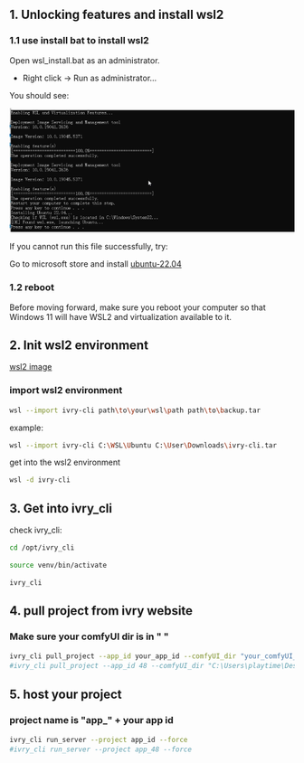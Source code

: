 ## 1. Unlocking features and install wsl2

### 1.1 use install bat to install wsl2
Open wsl_install.bat as an administrator.

- Right click -> Run as administrator...

You should see: 


![Output from running the above commands successfully.](images/wsl_install.png)

If you cannot run this file successfully, try:

Go to microsoft store and install [ubuntu-22.04](https://apps.microsoft.com/detail/9pn20msr04dw?ocid=webpdpshare)

### 1.2 reboot
Before moving forward, make sure you reboot your computer so that Windows 11 will have WSL2 and virtualization available to it.

## 2. Init wsl2 environment

[wsl2 image](https://drive.google.com/file/d/10vf-E5ylGC6YuHYWnAbQOMaJhIO0WocS/view?usp=sharing)

### import wsl2 environment
```bash
wsl --import ivry-cli path\to\your\wsl\path path\to\backup.tar
```
example:
```bash
wsl --import ivry-cli C:\WSL\Ubuntu C:\User\Downloads\ivry-cli.tar
```

get into the wsl2 environment
```bash
wsl -d ivry-cli
```


## 3. Get into ivry_cli

check ivry_cli:
```bash
cd /opt/ivry_cli
```
```bash
source venv/bin/activate
```
```bash
ivry_cli
```

## 4. pull project from ivry website

### Make sure your comfyUI dir is in " "
```bash
ivry_cli pull_project --app_id your_app_id --comfyUI_dir "your_comfyUI_dir"
#ivry_cli pull_project --app_id 48 --comfyUI_dir "C:\Users\playtime\Desktop\ComfyUI_windows_portable\ComfyUI"
```

## 5. host your project
### project name is "app_" + your app id
```bash
ivry_cli run_server --project app_id --force
#ivry_cli run_server --project app_48 --force
```

